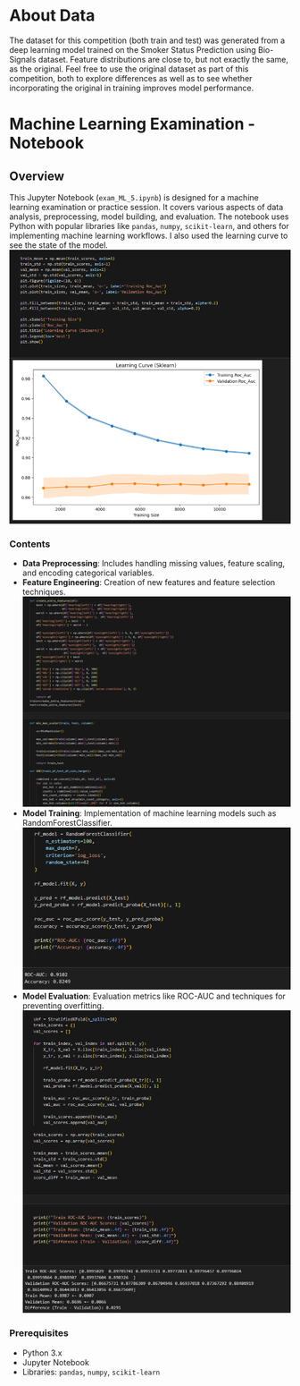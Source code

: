 # About Data
The dataset for this competition (both train and test) was generated from a deep learning model trained on the Smoker Status Prediction using Bio-Signals dataset. Feature distributions are close to, but not exactly the same, as the original. Feel free to use the original dataset as part of this competition, both to explore differences as well as to see whether incorporating the original in training improves model performance.

# Machine Learning Examination - Notebook

## Overview
This Jupyter Notebook (`exam_ML_5.ipynb`) is designed for a machine learning examination or practice session. It covers various aspects of data analysis, preprocessing, model building, and evaluation. The notebook uses Python with popular libraries like `pandas`, `numpy`, `scikit-learn`, and others for implementing machine learning workflows. I also used the learning curve to see the state of the model.
![alt text](image-1.png)

### Contents
- **Data Preprocessing**: Includes handling missing values, feature scaling, and encoding categorical variables.
- **Feature Engineering**: Creation of new features and feature selection techniques.
![alt text](image.png)
- **Model Training**: Implementation of machine learning models such as RandomForestClassifier.
![alt text](image-2.png)
- **Model Evaluation**: Evaluation metrics like ROC-AUC and techniques for preventing overfitting.
![alt text](image-3.png)
### Prerequisites
- Python 3.x
- Jupyter Notebook
- Libraries: `pandas`, `numpy`, `scikit-learn`

